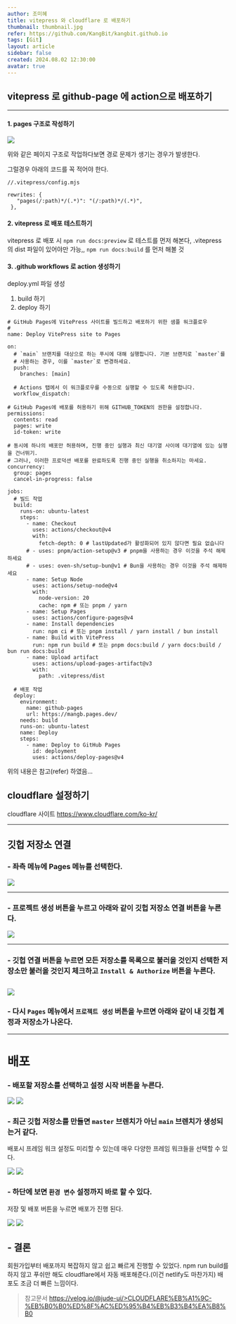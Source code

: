 ```yaml
---
author: 조미혜
title: vitepress 와 cloudflare 로 배포하기
thumbnail: thumbnail.jpg
refer: https://github.com/KangBit/kangbit.github.io
tags: [Git]
layout: article
sidebar: false
created: 2024.08.02 12:30:00
avatar: true
---  
```


## vitepress 로 github-page 에 action으로 배포하기 
------------------
#### 1. pages 구조로 작성하기
 ![](01.png)

위와 같은 페이지 구조로 작업하다보면
경로 문제가 생기는 경우가 발생한다.

그럴경우 아래의 코드를 꼭 적어야 한다.
 
 ```
 //.vitepress/config.mjs
 
 rewrites: {
    "pages(/:path)*/(.*)": "(/:path)*/(.*)",
  },
 ```

####  2. vitepress 로 배포 테스트하기
vitepress 로 배포 시 `npm run docs:preview` 로 테스트를 먼저 해본다,
.vitepress 의 dist 파일이 있어야만 가능,,
`npm run docs:build` 를 먼저 해볼 것

#### 3. .github workflows 로 action 생성하기

deploy.yml 파일 생성
1) build 하기
2) deploy 하기
> 
```js{4}
# GitHub Pages에 VitePress 사이트를 빌드하고 배포하기 위한 샘플 워크플로우
#
name: Deploy VitePress site to Pages

on:
  # `main` 브랜치를 대상으로 하는 푸시에 대해 실행합니다. 기본 브랜치로 `master`를
  # 사용하는 경우, 이를 `master`로 변경하세요.
  push:
    branches: [main]

  # Actions 탭에서 이 워크플로우를 수동으로 실행할 수 있도록 허용합니다.
  workflow_dispatch:

# GitHub Pages에 배포를 허용하기 위해 GITHUB_TOKEN의 권한을 설정합니다.
permissions:
  contents: read
  pages: write
  id-token: write

# 동시에 하나의 배포만 허용하며, 진행 중인 실행과 최신 대기열 사이에 대기열에 있는 실행을 건너뛰기.
# 그러나, 이러한 프로덕션 배포를 완료하도록 진행 중인 실행을 취소하지는 마세요.
concurrency:
  group: pages
  cancel-in-progress: false

jobs:
  # 빌드 작업
  build:
    runs-on: ubuntu-latest
    steps:
      - name: Checkout
        uses: actions/checkout@v4
        with:
          fetch-depth: 0 # lastUpdated가 활성화되어 있지 않다면 필요 없습니다
      # - uses: pnpm/action-setup@v3 # pnpm을 사용하는 경우 이것을 주석 해제하세요
      # - uses: oven-sh/setup-bun@v1 # Bun을 사용하는 경우 이것을 주석 해제하세요
      - name: Setup Node
        uses: actions/setup-node@v4
        with:
          node-version: 20
          cache: npm # 또는 pnpm / yarn
      - name: Setup Pages
        uses: actions/configure-pages@v4
      - name: Install dependencies
        run: npm ci # 또는 pnpm install / yarn install / bun install
      - name: Build with VitePress
        run: npm run build # 또는 pnpm docs:build / yarn docs:build / bun run docs:build
      - name: Upload artifact
        uses: actions/upload-pages-artifact@v3
        with:
          path: .vitepress/dist

  # 배포 작업
  deploy:
    environment:
      name: github-pages
      url: https://mangb.pages.dev/
    needs: build
    runs-on: ubuntu-latest
    name: Deploy
    steps:
      - name: Deploy to GitHub Pages
        id: deployment
        uses: actions/deploy-pages@v4
```

위의 내용은 참고(refer) 하였음...


## cloudflare 설정하기
cloudflare 사이트
https://www.cloudflare.com/ko-kr/

-----------

## 깃헙 저장소 연결 
### - 좌측 메뉴에 Pages 메뉴를 선택한다.


![](02.png)

-----------

### - 프로젝트 생성 버튼을 누르고 아래와 같이 깃헙 저장소 연결 버튼을 누른다.
![](03.png)

-----------

### - 깃헙 연결 버튼을 누르면 모든 저장소를 목록으로 불러올 것인지 선택한 저장소만 불러올 것인지 체크하고 `Install & Authorize` 버튼을 누른다.
![](04.png)
-----------
### - 다시 `Pages` 메뉴에서 `프로젝트 생성` 버튼을 누르면 아래와 같이 내 깃헙 계정과 저장소가 나온다. 



-----------
# 배포
### - 배포할 저장소를 선택하고 설정 시작 버튼을 누른다.
![](05.png)
![](06.png)

### - 최근 깃헙 저장소를 만들면 `master` 브렌치가 아닌 `main` 브렌치가 생성되는거 같다.
배포시 프레임 워크 설정도 미리할 수 있는데 매우 다양한 프레임 워크들을 선택할 수 있다.

![](07.png)
![](08.png)

### - 하단에 보면 `환경 변수` 설정까지 바로 할 수 있다.
저장 및 배포 버튼을 누르면 배포가 진행 된다.

![](09.png)
![](10.png)

## - 결론
회원가입부터 배포까지 복잡하지 않고 쉽고 빠르게 진행할 수 있었다.
npm run build를 하지 않고 푸쉬만 해도 cloudflare에서 자동 배포해준다.(이건 netlify도 마찬가지)
배포도 조금 더 빠른 느낌이다.




> 참고문서
>https://velog.io/@jude-ui/>CLOUDFLARE%EB%A1%9C-%EB%B0%B0%ED%8F%AC%ED%95%B4%EB%B3%B4%EA%B8%B0